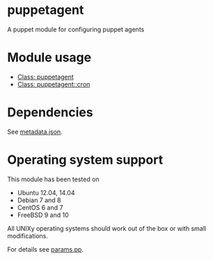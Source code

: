# puppetagent

A puppet module for configuring puppet agents

# Module usage

* [Class: puppetagent](manifests/init.pp)
* [Class: puppetagent::cron](manifests/cron.pp)

# Dependencies

See [metadata.json](metadata.json).

# Operating system support

This module has been tested on

* Ubuntu 12.04, 14.04
* Debian 7 and 8
* CentOS 6 and 7
* FreeBSD 9 and 10

All UNIXy operating systems should work out of the box or with small 
modifications.

For details see [params.pp](manifests/params.pp).
